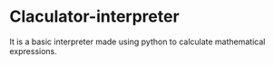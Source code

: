 # Claculator-interpreter
 It is a basic interpreter made using python to calculate mathematical expressions. 
